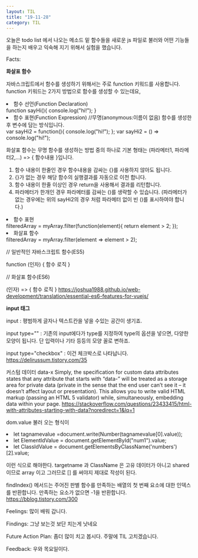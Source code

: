 ```yaml
---
layout: TIL
title: "19-11-28"
category: TIL
---
```


오늘은 todo list 에서 나오는 메소드 밑 함수들을 새로운 js 파일로 불러와 어떤 기능들을 하는지 배우고 익숙해 지기 위해서 실험을 했습니다.

Facts:


<strong>화살표 함수</strong>

자바스크립트에서 함수를 생성하기 위해서는 주로 function 키워드를 사용합니다.
function 키워드는 2가지 방법으로 함수를 생성할 수 있는데요, 

<li>함수 선언(Function Declaration) </li>
function sayHi(){ 
  console.log("hi!");
}

<li>함수 표현(Function Expression) //무명(anonymous:이름이 없음) 함수를 생성한 후 변수에 담는 방식입니다.</li>
var sayHi2 = function(){
  console.log("hi!");
};
var sayHi2 = () => console.log("hi!");


 화살표 함수는 무명 함수를 생성하는 방법 중의 하나로 기본 형태는  (파라메터1, 파라메터2,...) => { 함수내용 }입니다.

1. 함수 내용이 한줄인 경우 함수내용을 감싸는 {}를 사용하지 않아도 됩니다.
2. {}가 없는 경우 해당 함수의 실행결과를 자동으로 이천 합니다.
3. 함수 내용이 한줄 이상인 경우 return을 사용해서 결과를 리턴합니다.
4. 파라메터가 한개인 경우 파라메터를 감싸는 ()를 생략할 수 있습니다. (파라메터가 없는 경우에는 위의 sayHi2의 경우 처럼 파라메터 없이 빈 ()를 표시하여야 합니다.)

<li>함수 표현</li>
filteredArray = myArray.filter(function(element){
  return element > 2;
});

<li>화살표 함수</li>
filteredArray = myArray.filter(element => element > 2);

// 일반적인 자바스크립트 함수(ES5)

function (인자) {
	함수 로직
}

// 화살표 함수(ES6)


(인자) => {
	함수 로직
}
<https://joshua1988.github.io/web-development/translation/essential-es6-features-for-vuejs/>

<strong> input 태그</strong>

input : 평범하게 글자나 텍스트칸을 넣을 수있는 공간이 생기죠.

input type=""   : 기존의 input에다가 type를 지정하여 type의 옵션을 넣으면,
다양한 모양이 됩니다. 단 입력이나 기타 등등의 모양 꼴로 변하죠.

input type="checkbox" : 이건 체크박스로 나타납니다.
<https://delirussum.tistory.com/35>


커스텀 데이터 data-x
Simply, the specification for custom data attributes states that any attribute that starts with “data-” will be treated as a storage area for private data (private in the sense that the end user can’t see it – it doesn’t affect layout or presentation). This allows you to write valid HTML markup (passing an HTML 5 validator) while, simultaneously, embedding data within your page. 
<https://stackoverflow.com/questions/23433415/html-with-attributes-starting-with-data?noredirect=1&lq=1>


dom.value 불러 오는 형식이 
<li>let tagnamevalue =document.write(Number(tagnamevalue[0].value));</li>
<li>let ElementIdValue = document.getElementById("num1").value;</li>
<li>let ClassIdValue = document.getElementsByClassName('numbers')[2].value;</li>

이런 식으로 해야한다. 
targetname 과 ClassName 은 고유 데이터가 아니고 shared 이므로 array 이고 그러므로 [] 를 써야지 제대로 작성이 된다.


findIndex() 메서드는 주어진 판별 함수를 만족하는 배열의 첫 번째 요소에 대한 인덱스를 반환합니다. 만족하는 요소가 없으면 -1을 반환합니다.
<https://bblog.tistory.com/300>

Feelings: 많이 배워 갑니다.

Findings: 그냥 보는것 보단 치는게 낫네요

Future Action Plan: 좀더 많이 치고 봅시다. 주말에 TIL 고치겠습니다.

Feedback: 우와 목요일이다.

